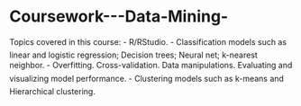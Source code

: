 # Coursework---Data-Mining-

 Topics covered in this course:
- R/RStudio.
- Classification models such as linear and logistic regression; Decision trees; Neural net; k-nearest neighbor.
- Overfitting. Cross-validation. Data manipulations. Evaluating and visualizing model performance.
- Clustering models such as k-means and Hierarchical clustering.
